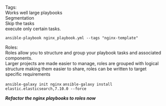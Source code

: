 Tags:\
Works well large playbooks\
Segmentation\
Skip the tasks \
execute only certain tasks.

`ansible-playbook nginx_playbook.yml --tags "nginx-template"`

Roles:\
Roles allow you to structure and group your playbook tasks and associated components. \
Larger projects are made easier to manage, roles are grouped with logical structure making them easier to share, roles can be written to target specific requirements

`ansible-galaxy init nginx`
`ansible-galaxy install elastic.elasticsearch,7.10.0 --force`

***Refactor the nginx playbooks to roles now***

